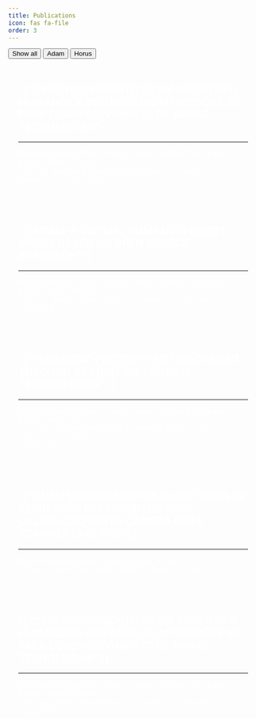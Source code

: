 ```yaml
---
title: Publications
icon: fas fa-file
order: 3
---
```


<link rel="stylesheet" href="../assets/css/hover_publi.css" />

<div id="myBtnContainer">
  <button class="btn ativo" onclick="filterSelection('all')"> Show all</button>
  <button class="btn" onclick="filterSelection('adam')"> Adam</button>
  <button class="btn" onclick="filterSelection('horus')"> Horus</button>
</div>

<div class="container">
    <div class="filterDiv adam" style="background-color:rgba(255, 255, 255, 0.05);color:white;padding:20px; cursor: pointer;" onclick="window.location='http://www.brazilianjournals.com/index.php/BASR/article/view/15611/12841';">
        <h2 class="category">{{"DESENVOLVIMENTO DE UM PROTÓTIPO HUMANOIDE POR MEIO DE IMPRESSÕES 3D PARA DESENVOLVIMENTO DE NOVAS TECNOLOGIAS"}}</h2>
        <hr style="height:2px;border-width:0;color:gray;background-color:gray">
        <p> Matheus Henrique Nunes França, Fredson da Silva Oliveira and Oberdan Rocha Pinheiro <br>
            &bull; Journal: Brazilian Applied Science Review &emsp; &bull; Volume: 4 &emsp; &bull; Number: 4 &emsp; &bull; Year: 2020 </p>
    </div>
    <div class="filterDiv adam" style="background-color:rgba(255, 255, 255, 0.05);color:white;padding:20px; cursor: pointer;" onclick="window.location='http://www.proceedings.blucher.com.br/article-details/adam-a-virtual-humanoid-robot-model-based-on-open-source-approach-35595';">
        <h2 class="category">{{"ADAM-A VIRTUAL HUMANOID ROBOT MODEL BASED ON OPEN SOURCE APPROACH"}}</h2>
        <hr style="height:2px;border-width:0;color:gray;background-color:gray">
        <p> Matheus Henrique Nunes França, Fredson da Silva Oliveira and Oberdan Rocha Pinheiro <br>
            &bull; Journal: Blucher Proceedings &emsp; &bull; Volume: 7 &emsp; &bull; Number: 2 &emsp; &bull; Year: 2020 </p>
    </div>
    <div class="filterDiv adam" style="background-color:rgba(255, 255, 255, 0.05);color:white;padding:20px; cursor: pointer;" onclick="window.location='http://www.jbth.com.br/index.php/JBTH/article/view/90';">
        <h2 class="category">{{"HUMANOID PROTOTYPE DEVELOPMENT THROUGH 3D PRINTING FOR NEW TECHNOLOGIES"}}</h2>
        <hr style="height:2px;border-width:0;color:gray;background-color:gray">
        <p> Matheus Henrique Nunes França, Fredson da Silva Oliveira and Oberdan Rocha Pinheiro <br>
            &bull; Journal of Bioengineering and Technology Applied to Health &emsp; &bull; Volume: 2 &emsp; &bull; Number: 4 <br> &bull; Year: 2020 </p>
    </div>
    <div class="filterDiv horus" style="background-color:rgba(255, 255, 255, 0.05);color:white;padding:20px; cursor: pointer;" onclick="window.location='https://doity.com.br/certificados_artigos/imprimir_certificado_artigo/fe8203438726a11102539362f53c450d0723828f';">
        <h2 class="category">{{"ANÁLISE COMPARATIVA DE MÉTODOS DE REGRESSÃO MULTIVARIADA PARA CALIBRAÇÃO ENTRE CÂMERA RGB E SCANNER LASER 3D"}}</h2>
        <hr style="height:2px;border-width:0;color:gray;background-color:gray">
        <p> Matheus Henrique Nunes França e Tiago Souza <br>
            &bull; Centro Universitário SENAI CIMATEC - Doity &emsp; &bull; Year: 2020 </p>
    </div>
    <div class="filterDiv adam" style="background-color:rgba(255, 255, 255, 0.05);color:white;padding:20px; cursor: pointer;" onclick="window.location='https://www.proceedings.blucher.com.br/article-details/33259';">
        <h2 class="category">{{"DESENVOLVIMENTO DE UM PROTÓTIPO HUMANOIDE POR MEIO DE IMPRESSÕES 3D PARA DESENVOLVIMENTO DE NOVAS TECNOLOGIAS"}}</h2>
        <hr style="height:2px;border-width:0;color:gray;background-color:gray">
        <p> Matheus Henrique Nunes França, Fredson da Silva Oliveira and Oberdan Rocha Pinheiro <br>
            &bull; Journal: Blucher Proceedings &emsp; &bull; Volume: 6 &emsp; &bull; Number: 3 &emsp; &bull; Year: 2019 </p>
    </div>
</div>





<!-- ------------------- SCRIPT ------------------- -->
<script>
filterSelection("all")
function filterSelection(c) {
  var x, i;
  x = document.getElementsByClassName("filterDiv");
  if (c == "all") c = "";
  for (i = 0; i < x.length; i++) {
    w3RemoveClass(x[i], "show");
    if (x[i].className.indexOf(c) > -1) w3AddClass(x[i], "show");
  }
}

function w3AddClass(element, name) {
  var i, arr1, arr2;
  arr1 = element.className.split(" ");
  arr2 = name.split(" ");
  for (i = 0; i < arr2.length; i++) {
    if (arr1.indexOf(arr2[i]) == -1) {element.className += " " + arr2[i];}
  }
}

function w3RemoveClass(element, name) {
  var i, arr1, arr2;
  arr1 = element.className.split(" ");
  arr2 = name.split(" ");
  for (i = 0; i < arr2.length; i++) {
    while (arr1.indexOf(arr2[i]) > -1) {
      arr1.splice(arr1.indexOf(arr2[i]), 1);     
    }
  }
  element.className = arr1.join(" ");
}

// Add active class to the current button (highlight it)
var btnContainer = document.getElementById("myBtnContainer");
var btns = btnContainer.getElementsByClassName("btn");
for (var i = 0; i < btns.length; i++) {
  btns[i].addEventListener("click", function(){
    var current = document.getElementsByClassName("ativo");
    current[0].className = current[0].className.replace(" ativo", "");
    this.className += " ativo";
  });
}
</script>